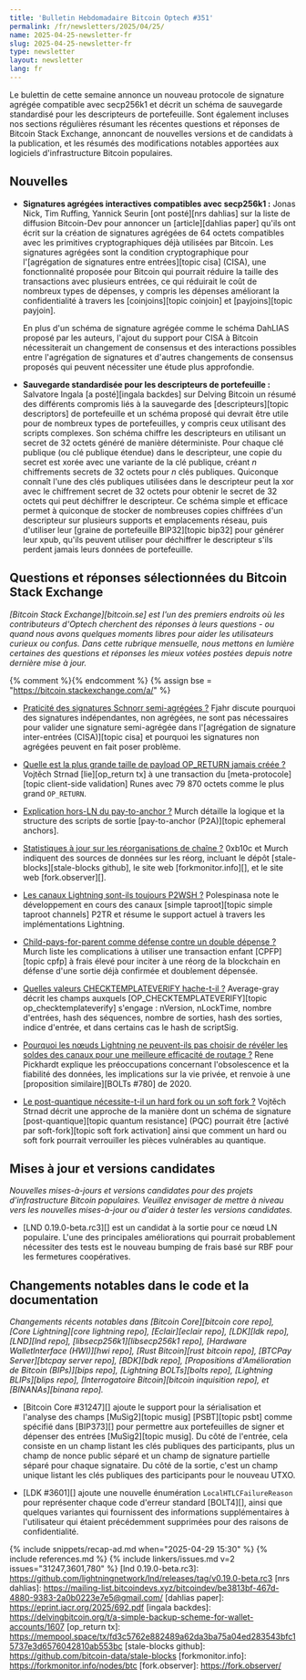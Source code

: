 ```yaml
---
title: 'Bulletin Hebdomadaire Bitcoin Optech #351'
permalink: /fr/newsletters/2025/04/25/
name: 2025-04-25-newsletter-fr
slug: 2025-04-25-newsletter-fr
type: newsletter
layout: newsletter
lang: fr
---
```

Le bulettin de cette semaine annonce un nouveau protocole de signature agrégée compatible avec
secp256k1 et décrit un schéma de sauvegarde standardisé pour les descripteurs de portefeuille. Sont
également incluses nos sections régulières résumant les récentes questions et réponses de Bitcoin
Stack Exchange, annoncant de nouvelles versions et de candidats à la publication, et les résumés des modifications
notables apportées aux logiciels d'infrastructure Bitcoin populaires.

## Nouvelles

- **Signatures agrégées interactives compatibles avec secp256k1 :** Jonas Nick, Tim Ruffing, Yannick
  Seurin [ont posté][nrs dahlias] sur la liste de diffusion Bitcoin-Dev pour annoncer un
  [article][dahlias paper] qu'ils ont écrit sur la création de signatures agrégées de 64 octets
  compatibles avec les primitives cryptographiques déjà utilisées par Bitcoin. Les signatures agrégées
  sont la condition cryptographique pour l'[agrégation de signatures entre entrées][topic cisa]
  (CISA), une fonctionnalité proposée pour Bitcoin qui pourrait réduire la taille des transactions
  avec plusieurs entrées, ce qui réduirait le coût de nombreux types de dépenses, y compris les
  dépenses améliorant la confidentialité à travers les [coinjoins][topic coinjoin] et [payjoins][topic
  payjoin].

  En plus d'un schéma de signature agrégée comme le schéma DahLIAS proposé par les auteurs, l'ajout du
  support pour CISA à Bitcoin nécessiterait un changement de consensus et des interactions possibles
  entre l'agrégation de signatures et d'autres changements de consensus proposés qui peuvent
  nécessiter une étude plus approfondie.

- **Sauvegarde standardisée pour les descripteurs de portefeuille :** Salvatore Ingala [a
  posté][ingala backdes] sur Delving Bitcoin un résumé des différents compromis liés à la sauvegarde
  des [descripteurs][topic descriptors] de portefeuille et un schéma proposé qui devrait être utile
  pour de nombreux types de portefeuilles, y compris ceux utilisant des scripts complexes. Son schéma
  chiffre les descripteurs en utilisant un secret de 32 octets généré de manière déterministe. Pour
  chaque clé publique (ou clé publique étendue) dans le descripteur, une copie du secret est xorée
  avec une variante de la clé publique, créant _n_ chiffrements secrets de 32 octets pour _n_ clés
  publiques. Quiconque connaît l'une des clés publiques utilisées dans le descripteur peut la xor avec
  le chiffrement secret de 32 octets pour obtenir le secret de 32 octets qui peut déchiffrer le
  descripteur. Ce schéma simple et efficace permet à quiconque de stocker de nombreuses copies
  chiffrées d'un descripteur sur plusieurs supports et emplacements réseau, puis d'utiliser leur
  [graine de portefeuille BIP32][topic bip32] pour générer leur xpub, qu'ils peuvent utiliser pour
  déchiffrer le descripteur s'ils perdent jamais leurs données de portefeuille.

## Questions et réponses sélectionnées du Bitcoin Stack Exchange

*[Bitcoin Stack Exchange][bitcoin.se] est l'un des premiers endroits où les contributeurs d'Optech
cherchent des réponses à leurs questions - ou quand nous avons quelques moments libres pour aider
les utilisateurs curieux ou confus. Dans cette rubrique mensuelle, nous mettons en lumière certaines
des questions et réponses les mieux votées postées depuis notre dernière mise à jour.*

{% comment %}<!-- https://bitcoin.stackexchange.com/search?tab=votes&q=created%3a1m..%20is%3aanswer -->{% endcomment %}
{% assign bse = "https://bitcoin.stackexchange.com/a/" %}

- [Praticité des signatures Schnorr semi-agrégées ?]({{bse}}125982) Fjahr discute pourquoi des
  signatures indépendantes, non agrégées, ne sont pas nécessaires pour valider une signature
  semi-agrégée dans l'[agrégation de signature inter-entrées (CISA)][topic cisa] et pourquoi les
  signatures non agrégées peuvent en fait poser problème.

- [Quelle est la plus grande taille de payload OP_RETURN jamais créée ?]({{bse}}126131) Vojtěch
  Strnad [lie][op_return tx] à une transaction du [meta-protocole][topic client-side validation] Runes
  avec 79 870 octets comme le plus grand `OP_RETURN`.

- [Explication hors-LN du pay-to-anchor ?]({{bse}}126098) Murch détaille la logique et la structure
  des scripts de sortie [pay-to-anchor (P2A)][topic ephemeral anchors].

- [Statistiques à jour sur les réorganisations de chaîne ?]({{bse}}126019) 0xb10c et Murch indiquent
  des sources de données sur les réorg, incluant le dépôt [stale-blocks][stale-blocks github], le site
  web [forkmonitor.info][], et le site web [fork.observer][].

- [Les canaux Lightning sont-ils toujours P2WSH ?]({{bse}}125967) Polespinasa note le développement
  en cours des canaux [simple taproot][topic simple taproot channels] P2TR et résume le support actuel
  à travers les implémentations Lightning.

- [Child-pays-for-parent comme défense contre un double dépense ?]({{bse}}126056) Murch liste les
  complications à utiliser une transaction enfant [CPFP][topic cpfp] à frais élevé pour inciter à une
  réorg de la blockchain en défense d'une sortie déjà confirmée et doublement dépensée.

- [Quelles valeurs CHECKTEMPLATEVERIFY hache-t-il ?]({{bse}}126133) Average-gray décrit les champs
  auxquels [OP_CHECKTEMPLATEVERIFY][topic op_checktemplateverify] s'engage : nVersion, nLockTime,
  nombre d'entrées, hash des séquences, nombre de sorties, hash des sorties, indice d'entrée, et dans
  certains cas le hash de scriptSig.

- [Pourquoi les nœuds Lightning ne peuvent-ils pas choisir de révéler les soldes des canaux pour une
  meilleure efficacité de routage ?]({{bse}}125985) Rene Pickhardt explique les préoccupations
  concernant l'obsolescence et la fiabilité des données, les implications sur la vie privée, et
  renvoie à une [proposition similaire][BOLTs #780] de 2020.

- [Le post-quantique nécessite-t-il un hard fork ou un soft fork ?]({{bse}}126122) Vojtěch Strnad
  décrit une approche de la manière dont un schéma de signature [post-quantique][topic quantum
  resistance] (PQC) pourrait être [activé par soft-fork][topic soft fork activation] ainsi que comment
  un hard ou soft fork pourrait verrouiller les pièces vulnérables au quantique.

## Mises à jour et versions candidates

_Nouvelles mises-à-jours et versions candidates pour des projets d'infrastructure Bitcoin populaires.
Veuillez envisager de mettre à niveau vers les nouvelles mises-à-jour ou d'aider à tester les versions candidates._

- [LND 0.19.0-beta.rc3][] est un candidat à la sortie pour ce nœud LN populaire. L'une des
  principales améliorations qui pourrait probablement nécessiter des tests est le nouveau bumping de
  frais basé sur RBF pour les fermetures coopératives.

## Changements notables dans le code et la documentation

_Changements récents notables dans [Bitcoin Core][bitcoin core repo], [Core Lightning][core
lightning repo], [Eclair][eclair repo], [LDK][ldk repo],
[LND][lnd repo], [libsecp256k1][libsecp256k1 repo], [Hardware WalletInterface (HWI)][hwi repo],
[Rust Bitcoin][rust bitcoin repo], [BTCPay Server][btcpay server repo], [BDK][bdk repo],
[Propositions d'Amélioration de Bitcoin (BIPs)][bips repo], [Lightning BOLTs][bolts repo],
[Lightning BLIPs][blips repo], [Interrogatoire Bitcoin][bitcoin inquisition repo], et
[BINANAs][binana repo]._

- [Bitcoin Core #31247][] ajoute le support pour la sérialisation et l'analyse des champs
  [MuSig2][topic musig] [PSBT][topic psbt] comme spécifié dans [BIP373][] pour permettre aux
  portefeuilles de signer et dépenser des entrées [MuSig2][topic musig]. Du côté de l'entrée, cela
  consiste en un champ listant les clés publiques des participants, plus un champ de nonce public
  séparé et un champ de signature partielle séparé pour chaque signataire. Du côté de la sortie, c'est
  un champ unique listant les clés publiques des participants pour le nouveau UTXO.

- [LDK #3601][] ajoute une nouvelle énumération `LocalHTLCFailureReason` pour représenter chaque
  code d'erreur standard [BOLT4][], ainsi que quelques variantes qui fournissent des informations
  supplémentaires à l'utilisateur qui étaient précédemment supprimées pour des raisons de
  confidentialité.

{% include snippets/recap-ad.md when="2025-04-29 15:30" %}
{% include references.md %}
{% include linkers/issues.md v=2 issues="31247,3601,780" %}
[lnd 0.19.0-beta.rc3]: https://github.com/lightningnetwork/lnd/releases/tag/v0.19.0-beta.rc3
[nrs dahlias]: https://mailing-list.bitcoindevs.xyz/bitcoindev/be3813bf-467d-4880-9383-2a0b0223e7e5@gmail.com/
[dahlias paper]: https://eprint.iacr.org/2025/692.pdf
[ingala backdes]: https://delvingbitcoin.org/t/a-simple-backup-scheme-for-wallet-accounts/1607
[op_return tx]: https://mempool.space/tx/fd3c5762e882489a62da3ba75a04ed283543bfc15737e3d6576042810ab553bc
[stale-blocks github]: https://github.com/bitcoin-data/stale-blocks
[forkmonitor.info]: https://forkmonitor.info/nodes/btc
[fork.observer]: https://fork.observer/
